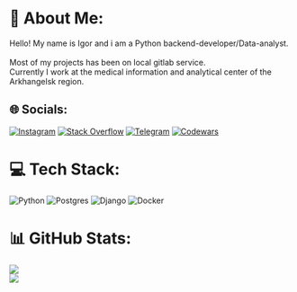 # 💫 About Me:
Hello! My name is Igor and i am a Python backend-developer/Data-analyst.<br><br> Most of my projects has been on local gitlab service.<br>
Currently I work at the medical information and analytical center of the Arkhangelsk region.


## 🌐 Socials:
[![Instagram](https://img.shields.io/badge/Instagram-%23E4405F.svg?logo=Instagram&logoColor=white)](https://instagram.com/uwagadude) [![Stack Overflow](https://img.shields.io/badge/-Stackoverflow-FE7A16?logo=stack-overflow&logoColor=white)](https://ru.stackoverflow.com/users/535591/uwagadude) [![Telegram](https://img.shields.io/badge/-Telegram-blue?logo=telegram&logoColor=white)](https://t.me/uwagadude)
[![Codewars](https://img.shields.io/badge/codewars-%23FF8C00.svg?logo=codewars&logoColor=white)](https://www.codewars.com/users/uwagaDUDE)

# 💻 Tech Stack:
![Python](https://img.shields.io/badge/python-3670A0?style=for-the-badge&logo=python&logoColor=ffdd54) ![Postgres](https://img.shields.io/badge/postgres-%23316192.svg?style=for-the-badge&logo=postgresql&logoColor=white) ![Django](https://img.shields.io/badge/django-%23092E20.svg?style=for-the-badge&logo=django&logoColor=white) ![Docker](https://img.shields.io/badge/docker-%230db7ed.svg?style=for-the-badge&logo=docker&logoColor=white)
# 📊 GitHub Stats:
![](https://github-readme-stats.vercel.app/api?username=uwagadude&theme=dark&hide_border=false&include_all_commits=false&count_private=false)<br/>
![](https://github-readme-stats.vercel.app/api/top-langs/?username=uwagadude&theme=dark&hide_border=false&include_all_commits=false&count_private=false&layout=compact)

